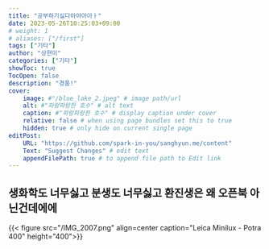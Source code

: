 ```yaml
---
title: "공부하기싫다아아아아ㅏ"
date: 2023-05-26T10:25:03+09:00
# weight: 1
# aliases: ["/first"]
tags: ["기타"]
author: "상현이"
categories: ["기타"]
showToc: true
TocOpen: false
description: "경품!"
cover:
    image: #"/blue_lake_2.jpeg" # image path/url
    alt: #"파랑파랑한 호수" # alt text
    caption: #"파랑파랑한 호수" # display caption under cover
    relative: false # when using page bundles set this to true
    hidden: true # only hide on current single page
editPost:
    URL: "https://github.com/spark-in-you/sanghyun.me/content"
    Text: "Suggest Changes" # edit text
    appendFilePath: true # to append file path to Edit link
---
```

## 생화학도 너무싫고 분생도 너무싫고 환진생은 왜 오픈북 아닌건데에에
{{< figure src="/IMG_2007.png" align=center caption="Leica Minilux - Potra 400" height="400">}}